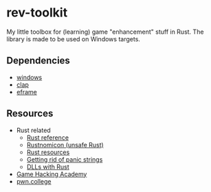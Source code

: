 # rev-toolkit
My little toolbox for (learning) game "enhancement" stuff in Rust.
The library is made to be used on Windows targets.

## Dependencies
- [windows](https://crates.io/crates/windows)
- [clap](https://crates.io/crates/clap)
- [eframe](https://crates.io/crates/eframe)

## Resources
- Rust related
  - [Rust reference](https://doc.rust-lang.org/reference/introduction.html)
  - [Rustnomicon (unsafe Rust)](https://doc.rust-lang.org/nomicon/)
  - [Rust resources](https://www.unknowncheats.me/forum/rust-language-/360411-rust-resources-getting-started.html)
  - [Getting rid of panic strings](https://www.unknowncheats.me/forum/rust-language-/563696-rid-panic-strings-binary.html)
  - [DLLs with Rust](https://samrambles.com/guides/window-hacking-with-rust/creating-a-dll-with-rust/)
- [Game Hacking Academy](https://gamehacking.academy/)
- [pwn.college](https://pwn.college/)

